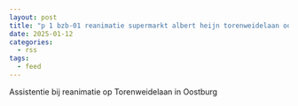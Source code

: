 ```yaml
---
layout: post
title: "p 1 bzb-01 reanimatie supermarkt albert heijn torenweidelaan oostburg 196530"
date: 2025-01-12
categories: 
  - rss
tags: 
  - feed
---
```


Assistentie bij reanimatie op Torenweidelaan in Oostburg
